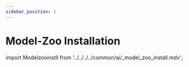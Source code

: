 ```yaml
---
sidebar_position: 1
---
```


# Model-Zoo Installation

import Modelzooinstll from '../../../../common/ai/\_model_zoo_install.mdx';

<Modelzooinstll />
